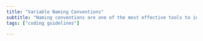 ```yaml
---
title: "Variable Naming Conventions"
subtitle: "Naming conventions are one of the most effective tools to increase code redability, almost every company has one and you should as well"
tags: ["coding guidelines"]

---
```


